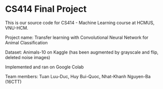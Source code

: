 # CS414 Final Project
This is our source code for CS414 - Machine Learning course at HCMUS, VNU-HCM.

Project name: Transfer learning with Convolutional Neural Network for Animal Classification

Dataset: Animals-10 on Kaggle (has been augmented by grayscale and flip, deleted noise images)

Implemented and ran on Google Colab

Team members: Tuan Luu-Duc, Huy Bui-Quoc, Nhat-Khanh Nguyen-Ba (16CTT)
